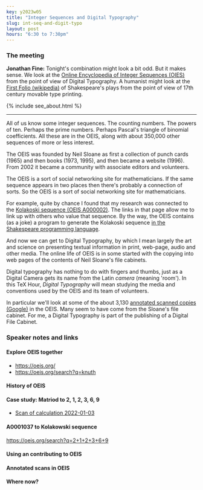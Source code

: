 ```yaml
---
key: y2023w05
title: "Integer Sequences and Digital Typography"
slug: int-seq-and-digit-typo
layout: post
hours: "6:30 to 7:30pm"
---
```


### The meeting

**Jonathan Fine:** Tonight's combination might look a bit odd. But it
makes sense. We look at the [Online Encyclopedia of Integer Sequences
(OIES)](https://oeis.org/) from the point of view of Digital
Typography. A humanist might look at the [First Folio
(wikipedia)](https://en.wikipedia.org/wiki/First_Folio) of
Shakespeare's plays from the point of view of 17th century movable
type printing.

{% include see_about.html %}

---

All of us know some integer sequences. The counting numbers. The
powers of ten. Perhaps the prime numbers. Perhaps Pascal's triangle of
binomial coefficients. All these are in the OEIS, along with about
350,000 other sequences of more or less interest.

The OEIS was founded by Neil Sloane as first a collection of punch
cards (1965) and then books (1973, 1995), and then became a website
(1996). From 2002 it became a community with associate editors and
volunteers.

The OEIS is a sort of social networking site for mathematicians. If
the same sequence appears in two places then there's probably a
connection of sorts. So the OEIS is a sort of social networking site
for mathematicians.

For example, quite by chance I found that my research was connected to
the [Kolakoski sequence (OEIS A000002)](https://oeis.org/A000002). The
links in that page allow me to link up with others who value that
sequence. By the way, the OEIS contains (as a joke) a program to
generate the Kolakoski sequence [in the Shakespeare programming
language](https://oeis.org/A000002/a000002.spl.txt).

And now we can get to Digital Typography, by which I mean largely the
art and science on presenting textual information in print, web-page,
audio and other media. The online life of OEIS is in some started with
the copying into web pages of the contents of Neil Sloane's file
cabinets.

Digital typography has nothing to do with fingers and thumbs, just as
a Digital Camera gets its name from the Latin _camera_ (meaning
'room'). In this TeX Hour, _Digital Typography_ will mean studying the
media and conventions used by the OEIS and its team of volunteers.

In particular we'll look at some of the about 3,130 [annotated scanned
copies
(Google)](https://www.google.com/search?q=site%3Aoeis.org+annotated+scanned+copy)
in the OEIS. Many seem to have come from the Sloane's file
cabinet. For me, a Digital Typography is part of the publishing of a
Digital File Cabinet.

### Speaker notes and links

#### Explore OEIS together

* <https://oeis.org/>
* <https://oeis.org/search?q=knuth>

#### History of OEIS

#### Case study: Matriod to 2, 1, 2, 3, 6, 9

* [Scan of calculation 2022-01-03](./texhour-2023-02-02.pdf)

#### A0001037 to Kolakowski sequence

<https://oeis.org/search?q=2+1+2+3+6+9>

#### Using an contributing to OEIS

#### Annotated scans in OEIS

#### Where now?
